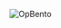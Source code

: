 ![OpBento](https://firebasestorage.googleapis.com/v0/b/smartkaksha-fe32c.appspot.com/o/opbento%2FShreyMehra5fb66.png?alt=media)
